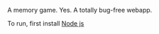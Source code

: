 A memory game.
Yes.
A totally bug-free webapp.

To run, first install [Node js](https://nodejs.org/en)
